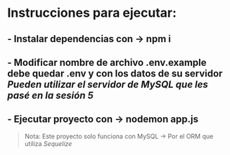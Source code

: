 # Instrucciones para ejecutar:
## - Instalar dependencias con -> npm i
## - Modificar nombre de archivo .env.example debe quedar .env y con los datos de su servidor *Pueden utilizar el servidor de MySQL que les pasé en la sesión 5*
## - Ejecutar proyecto con -> nodemon app.js

> Nota: Este proyecto solo funciona con MySQL -> Por el ORM que utiliza *Sequelize*
